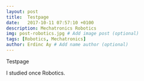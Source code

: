 ```yaml
---
layout: post
title:  Testpage
date:   2017-10-11 07:57:10 +0100
description: Mechatronics Robotics
img: post-robotics.jpg # Add image post (optional)
tags: [Robotics, Mechatronics]
author: Erdinc Ay # Add name author (optional)
---
```

Testpage

I studied once Robotics.
